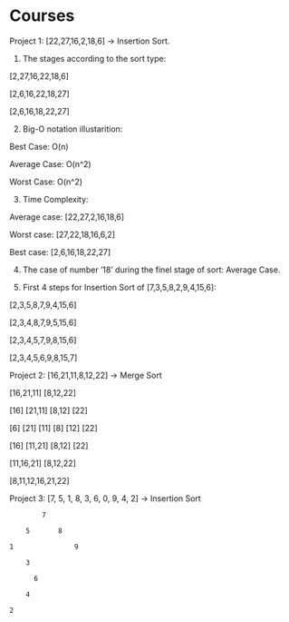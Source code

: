 # Courses

Project 1: [22,27,16,2,18,6] -> Insertion Sort.

1.	The stages according to the sort type:

[2,27,16,22,18,6]

[2,6,16,22,18,27]

[2,6,16,18,22,27]

2.	Big-O notation illustarition:

Best Case: O(n)

Average Case: O(n^2)

Worst Case: O(n^2)

3.	Time Complexity:

Average case: [22,27,2,16,18,6]

Worst case: [27,22,18,16,6,2]

Best case: [2,6,16,18,22,27]

4.	The case of number ’18’ during the finel stage of sort: Average Case.

5.	First 4 steps for Insertion Sort of [7,3,5,8,2,9,4,15,6]:

[2,3,5,8,7,9,4,15,6]

[2,3,4,8,7,9,5,15,6]

[2,3,4,5,7,9,8,15,6]

[2,3,4,5,6,9,8,15,7]

Project 2: [16,21,11,8,12,22] -> Merge Sort

[16,21,11]  [8,12,22] 

[16] [21,11]   [8,12] [22]

[6] [21] [11]   [8] [12] [22]

[16] [11,21]  [8,12] [22]

[11,16,21]  [8,12,22]

[8,11,12,16,21,22]

Project 3: [7, 5, 1, 8, 3, 6, 0, 9, 4, 2]  -> Insertion Sort

			7
			
		5		8
		
	1				9
	
		3	
		
		  6
		  
		4
		
	2		


